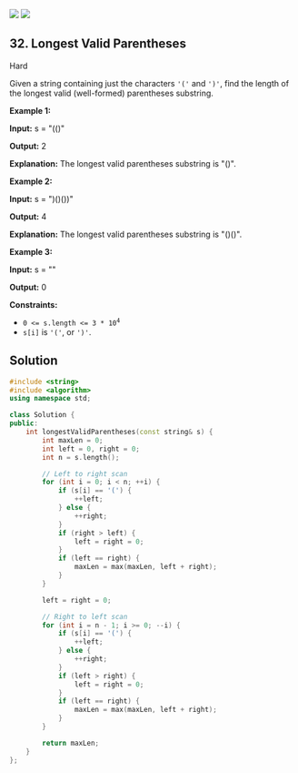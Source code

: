 [![](https://img.shields.io/github/stars/LeetCode-in-Cpp/LeetCode-in-Cpp?label=Stars&style=flat-square)](https://github.com/LeetCode-in-Cpp/LeetCode-in-Cpp)
[![](https://img.shields.io/github/forks/LeetCode-in-Cpp/LeetCode-in-Cpp?label=Fork%20me%20on%20GitHub%20&style=flat-square)](https://github.com/LeetCode-in-Cpp/LeetCode-in-Cpp/fork)

## 32\. Longest Valid Parentheses

Hard

Given a string containing just the characters `'('` and `')'`, find the length of the longest valid (well-formed) parentheses substring.

**Example 1:**

**Input:** s = "(()"

**Output:** 2

**Explanation:** The longest valid parentheses substring is "()". 

**Example 2:**

**Input:** s = ")()())"

**Output:** 4

**Explanation:** The longest valid parentheses substring is "()()". 

**Example 3:**

**Input:** s = ""

**Output:** 0 

**Constraints:**

*   <code>0 <= s.length <= 3 * 10<sup>4</sup></code>
*   `s[i]` is `'('`, or `')'`.

## Solution

```cpp
#include <string>
#include <algorithm>
using namespace std;

class Solution {
public:
    int longestValidParentheses(const string& s) {
        int maxLen = 0;
        int left = 0, right = 0;
        int n = s.length();

        // Left to right scan
        for (int i = 0; i < n; ++i) {
            if (s[i] == '(') {
                ++left;
            } else {
                ++right;
            }
            if (right > left) {
                left = right = 0;
            }
            if (left == right) {
                maxLen = max(maxLen, left + right);
            }
        }

        left = right = 0;

        // Right to left scan
        for (int i = n - 1; i >= 0; --i) {
            if (s[i] == '(') {
                ++left;
            } else {
                ++right;
            }
            if (left > right) {
                left = right = 0;
            }
            if (left == right) {
                maxLen = max(maxLen, left + right);
            }
        }

        return maxLen;
    }
};
```